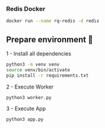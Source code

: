 
### Redis Docker
```bash
docker run --name rq-redis -d redis
```

## Prepare environment 🐧
1 - Install all dependencies
```bash
python3 -m venv venv
source venv/bin/activate
pip install -r requirements.txt
```

2 - Execute Worker
```bash
python3 worker.py
```

3 - Execute App
```bash
python3 app.py
```
